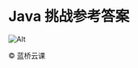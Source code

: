 # Java 挑战参考答案

![Alt](https://repobeats.axiom.co/api/embed/ead5bbb9b6b7c39737c9ef1eb39d3e7a50014073.svg "Repobeats analytics image")

©️ 蓝桥云课
